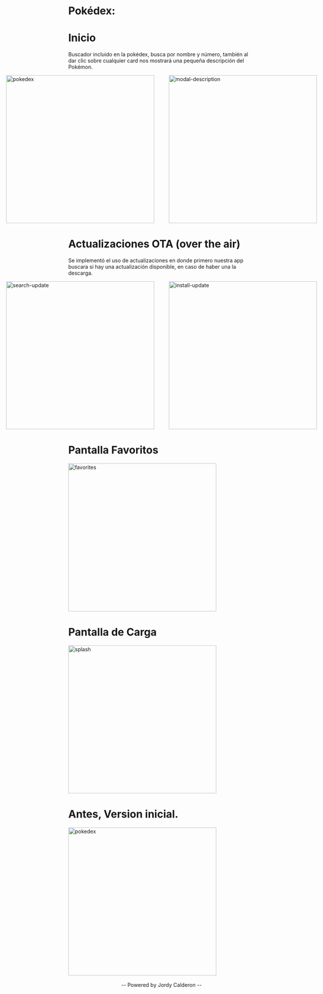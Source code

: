 <h1>Pokédex:<h1/> 

# Inicio
<p style="font-size: 14px;">Buscador incluido en la pokédex, busca por nombre y número, también al dar clic sobre cualquier card nos mostrará una pequeña descripción del Pokémon.<p/>
<div style="display: flex; justify-content: center; gap: 40px;">
<img src="https://github.com/user-attachments/assets/f5fff43c-195c-4a9d-9c85-18c40a90036e" alt="pokedex" height="400px" width="auto">
<img src="https://github.com/user-attachments/assets/9a4445b7-d9fa-4365-86d1-6378e14c5775" alt="modal-description" height="400px" width="auto">
</div>

# Actualizaciones OTA (over the air)
<p style="font-size: 14px;">Se implementó el uso de actualizaciones en donde primero nuestra app buscara si hay una actualización disponible, en caso de haber una la descarga.<p/>
<div style="display: flex; justify-content: center; gap: 40px;">
<img src="https://github.com/user-attachments/assets/46c6879b-7cf5-4689-8b50-653a26bfb0df" alt="search-update" height="400px" width="auto">
<img src="https://github.com/user-attachments/assets/9c7d7298-1188-4bc7-8f0f-499d91c945bd" alt="install-update" height="400px" width="auto">
</div>

# Pantalla Favoritos
<img src="https://github.com/user-attachments/assets/a43f239d-3670-498f-8785-130e4cf128bb" alt="favorites" height="400px" width="auto">

# Pantalla de Carga
<img src="https://github.com/user-attachments/assets/dea1f796-0245-4178-9fb4-d4ab899e46a5" alt="splash" height="400px" width="auto">

# Antes, Version inicial.
<img src="https://github.com/JordyCM24/PokeApi-React-Native/assets/113217256/22794f4d-1b46-4f3c-9247-9929320c1e70" alt="pokedex" height="400px" width="auto">

<br>
<br>
<div style="display: flex; justify-content: center;">
    -- Powered by Jordy Calderon --
</div>
